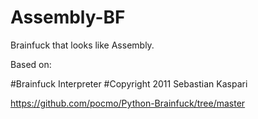# Assembly-BF

Brainfuck that looks like Assembly.

Based on:

#Brainfuck Interpreter
#Copyright 2011 Sebastian Kaspari

https://github.com/pocmo/Python-Brainfuck/tree/master
